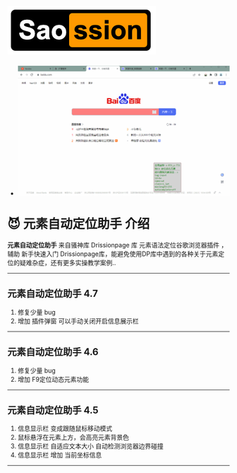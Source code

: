 # ![骚神库](./img/logo.png)
- ![浏览器插件](./img/演示.gif)


#  😈 元素自动定位助手 介绍 



 **元素自动定位助手**   来自骚神库   Drissionpage 库 元素语法定位谷歌浏览器插件 ， 辅助 新手快速入门 Drissionpage库，能避免使用DP库中遇到的各种关于元素定位的疑难杂症，还有更多实操教学案例..

---

## 元素自动定位助手 4.7

1. 修复少量 bug
2. 增加 插件弹窗 可以手动关闭开启信息展示栏

---

## 元素自动定位助手 4.6

1. 修复少量 bug
2. 增加 F9定位动态元素功能


---
## 元素自动定位助手 4.5

1. 信息显示栏 变成跟随鼠标移动模式
2. 鼠标悬浮在元素上方，会高亮元素背景色
3. 信息显示栏 自适应文本大小 自动检测浏览器边界碰撞
4. 信息显示栏 增加 当前坐标信息

---